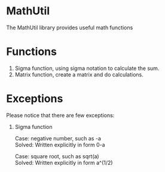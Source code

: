 # MathUtil
The MathUtil library provides useful math functions

# Functions

   1. Sigma function, using sigma notation to calculate the sum.
   2. Matrix function, create a matrix and do calculations.

# Exceptions
Please notice that there are few exceptions:
   1. Sigma function  

      Case: negative number, such as -a  
      Solved: Written explicitly in form 0-a  
      
      Case: square root, such as sqrt(a)  
      Solved: Written explicitly in form a^(1/2)  
